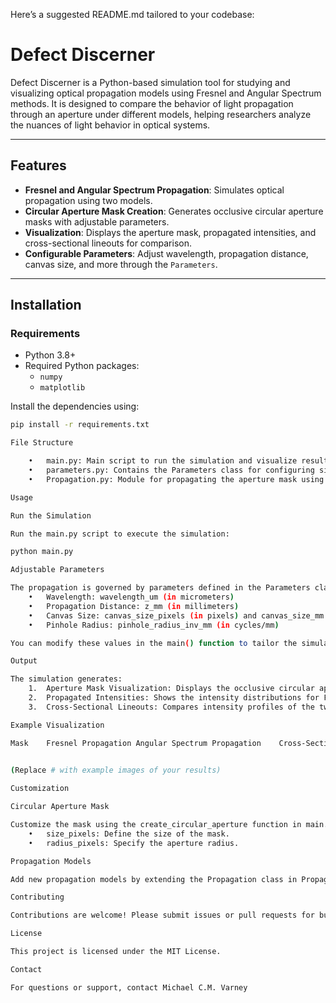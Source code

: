 Here’s a suggested README.md tailored to your codebase:

# Defect Discerner

Defect Discerner is a Python-based simulation tool for studying and visualizing optical propagation models using Fresnel and Angular Spectrum methods. It is designed to compare the behavior of light propagation through an aperture under different models, helping researchers analyze the nuances of light behavior in optical systems.

---

## Features

- **Fresnel and Angular Spectrum Propagation**: Simulates optical propagation using two models.
- **Circular Aperture Mask Creation**: Generates occlusive circular aperture masks with adjustable parameters.
- **Visualization**: Displays the aperture mask, propagated intensities, and cross-sectional lineouts for comparison.
- **Configurable Parameters**: Adjust wavelength, propagation distance, canvas size, and more through the `Parameters`.

---

## Installation

### Requirements
- Python 3.8+
- Required Python packages:
  - `numpy`
  - `matplotlib`

Install the dependencies using:

```bash
pip install -r requirements.txt

File Structure

	•	main.py: Main script to run the simulation and visualize results.
	•	parameters.py: Contains the Parameters class for configuring simulation parameters.
	•	Propagation.py: Module for propagating the aperture mask using specified models.

Usage

Run the Simulation

Run the main.py script to execute the simulation:

python main.py

Adjustable Parameters

The propagation is governed by parameters defined in the Parameters class. These include:
	•	Wavelength: wavelength_um (in micrometers)
	•	Propagation Distance: z_mm (in millimeters)
	•	Canvas Size: canvas_size_pixels (in pixels) and canvas_size_mm (in millimeters)
	•	Pinhole Radius: pinhole_radius_inv_mm (in cycles/mm)

You can modify these values in the main() function to tailor the simulation to your needs.

Output

The simulation generates:
	1.	Aperture Mask Visualization: Displays the occlusive circular aperture.
	2.	Propagated Intensities: Shows the intensity distributions for Fresnel and Angular Spectrum propagation.
	3.	Cross-Sectional Lineouts: Compares intensity profiles of the two propagation models.

Example Visualization

Mask	Fresnel Propagation	Angular Spectrum Propagation	Cross-Sectional Lineout
			

(Replace # with example images of your results)

Customization

Circular Aperture Mask

Customize the mask using the create_circular_aperture function in main.py:
	•	size_pixels: Define the size of the mask.
	•	radius_pixels: Specify the aperture radius.

Propagation Models

Add new propagation models by extending the Propagation class in Propagation.py.

Contributing

Contributions are welcome! Please submit issues or pull requests for bug fixes, enhancements, or new features.

License

This project is licensed under the MIT License.

Contact

For questions or support, contact Michael C.M. Varney
